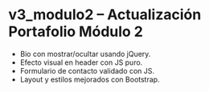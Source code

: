 # v3_modulo2 – Actualización Portafolio Módulo 2

- Bio con mostrar/ocultar usando jQuery.
- Efecto visual en header con JS puro.
- Formulario de contacto validado con JS.
- Layout y estilos mejorados con Bootstrap.
